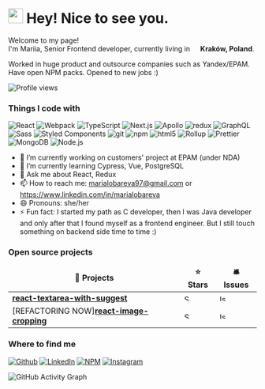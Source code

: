 <h1><img src="https://emojis.slackmojis.com/emojis/images/1531849430/4246/blob-sunglasses.gif?1531849430" width="30"/> Hey! Nice to see you.</h1>


<p>Welcome to my page! </br> I'm Mariia, Senior Frontend developer, currently living in <img src="https://cdn-icons-png.flaticon.com/512/197/197529.png" width="13"/> <b>Kraków, Poland</b>. </p>
<p>Worked in huge product and outsource companies such as Yandex/EPAM. Have open NPM packs. Opened to new jobs :)</p>

![Profile views](https://gpvc.arturio.dev/marylorian)

<h3>Things I code with</h3>
<p>
  <img alt="React" src="https://img.shields.io/badge/-React-45b8d8?style=flat-square&logo=react&logoColor=white" />
  <img alt="Webpack" src="https://img.shields.io/badge/-Webpack-8DD6F9?style=flat-square&logo=webpack&logoColor=white" /> 
  <img alt="TypeScript" src="https://img.shields.io/badge/-TypeScript-007ACC?style=flat-square&logo=typescript&logoColor=white" />
  <img alt="Next.js" src="https://img.shields.io/badge/Next.js-000000.svg?style=for-the-badge&logo=nextdotjs&logoColor=white" />
  <img alt="Apollo" src="https://img.shields.io/badge/-Apollo%20GraphQL-311C87?style=flat-square&logo=apollo-graphql&logoColor=white" />
  <img alt="redux" src="https://img.shields.io/badge/-Redux-764ABC?style=flat-square&logo=redux&logoColor=white" />
  <img alt="GraphQL" src="https://img.shields.io/badge/-GraphQL-E10098?style=flat-square&logo=graphql&logoColor=white" />
  <img alt="Sass" src="https://img.shields.io/badge/-Sass-CC6699?style=flat-square&logo=sass&logoColor=white" />
  <img alt="Styled Components" src="https://img.shields.io/badge/-Styled_Components-db7092?style=flat-square&logo=styled-components&logoColor=white" />
  <img alt="git" src="https://img.shields.io/badge/-Git-F05032?style=flat-square&logo=git&logoColor=white" />
  <img alt="npm" src="https://img.shields.io/badge/-NPM-CB3837?style=flat-square&logo=npm&logoColor=white" />
  <img alt="html5" src="https://img.shields.io/badge/-HTML5-E34F26?style=flat-square&logo=html5&logoColor=white" />
  <img alt="Rollup" src="https://img.shields.io/badge/-Rollup-EC4A3F?style=flat-square&logo=rollup.js&logoColor=white" />
  <img alt="Prettier" src="https://img.shields.io/badge/-Prettier-F7B93E?style=flat-square&logo=prettier&logoColor=white" />
  <img alt="MongoDB" src="https://img.shields.io/badge/-MongoDB-13aa52?style=flat-square&logo=mongodb&logoColor=white" />
  <img alt="Node.js" src="https://img.shields.io/badge/-Nodejs-43853d?style=flat-square&logo=Node.js&logoColor=white" />
</p>

- 🔭 I’m currently working on customers' project at EPAM (under NDA) 
- 🌱 I’m currently learning Cypress, Vue, PostgreSQL 
- 💬 Ask me about React, Redux 
- 📫 How to reach me:  marialobareva97@gmail.com or https://www.linkedin.com/in/marialobareva 
- 😄 Pronouns: she/her 
- ⚡ Fun fact: I started my path as C developer, then I was Java developer and only after that I found myself as a frontend engineer. But I still touch something on backend side time to time :) 

<h3>Open source projects</h3>
<table>
  <thead align="center">
    <tr border: none;>
      <td><b>🎁 Projects</b></td>
      <td><b>⭐ Stars</b></td>
      <td><b>🛎 Issues</b></td>
    </tr>
  </thead>
  <tbody>
    <tr>
      <td><a href="https://www.npmjs.com/package/react-textarea-with-suggest"><b>react-textarea-with-suggest</b></a></td>
      <td><img alt="Stars" src="https://cdn-icons-png.flaticon.com/512/8206/8206522.png" width="13" /></td>
      <td><img alt="Issues" src="https://cdn-icons-png.flaticon.com/512/8206/8206522.png" width="13" /></td>
    </tr>
    <tr>
      <td>[REFACTORING NOW]<a href="https://www.npmjs.com/package/react-image-cropping"><b>react-image-cropping</b></a></td>
      <td><img alt="Stars" src="https://cdn-icons-png.flaticon.com/512/8206/8206522.png" width="13" /></td>
      <td><img alt="Issues" src="https://cdn-icons-png.flaticon.com/512/8206/8206522.png" width="13" /></td>
    </tr>
  </tbody>
</table>
<h3>Where to find me</h3>
<p><a href="https://github.com/marylorian" target="_blank"><img alt="Github" src="https://img.shields.io/badge/GitHub-%2312100E.svg?&style=for-the-badge&logo=Github&logoColor=white" /></a> <a href="https://www.linkedin.com/in/marialobareva" target="_blank"><img alt="LinkedIn" src="https://img.shields.io/badge/linkedin-%230077B5.svg?&style=for-the-badge&logo=linkedin&logoColor=white" /></a> <a href="https://www.npmjs.com/~marylorian" target="_blank"><img alt="NPM" src="https://img.shields.io/badge/npm-CB3837.svg?style=for-the-badge&logo=npm&logoColor=white" /></a> <a href="https://www.instagram.com/marylorian/" target="_blank"><img alt="Instagram" src="https://img.shields.io/badge/Instagram-E4405F.svg?style=for-the-badge&logo=Instagram&logoColor=white" /></a>
</p>

![GitHub Activity Graph](https://activity-graph.herokuapp.com/graph?username=marylorian) 
